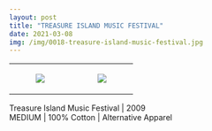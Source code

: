 ```yaml
---
layout: post
title: "TREASURE ISLAND MUSIC FESTIVAL"
date: 2021-03-08
img: /img/0018-treasure-island-music-festival.jpg
---
```




<table style="width:100%;"><tr><td style="vertical-align:top;">
      <figure class="tmblr-full" data-orig-height="2048" data-orig-width="1365" data-orig-src="https://concertshirts.netlify.app/shirts/0018/0018-01.jpg"><img src="https://64.media.tumblr.com/1caf0707714a70b7cf95f89e75cfae50/af95365a082d2946-21/s540x810/3b47fa89e2f01568630470751b40229a53e02039.jpg" data-orig-height="2048" data-orig-width="1365" data-orig-src="https://concertshirts.netlify.app/shirts/0018/0018-01.jpg"/></figure></td>
    <td style="vertical-align:top;">
      <figure class="tmblr-full" data-orig-height="2048" data-orig-width="1365" data-orig-src="https://concertshirts.netlify.app/shirts/0018/0018-02.jpg"><img src="https://64.media.tumblr.com/ccd14bee4f26aa49d18d8de73c32a74d/af95365a082d2946-cc/s540x810/efa37a055243f3b2373ea022e36d0bdb64c41195.jpg" data-orig-height="2048" data-orig-width="1365" data-orig-src="https://concertshirts.netlify.app/shirts/0018/0018-02.jpg"/></figure></td>
  </tr></table><p>
  Treasure Island Music Festival | 2009<br/>MEDIUM | 100% Cotton | Alternative Apparel
</p>
